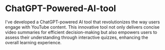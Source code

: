 # ChatGPT-Powered-AI-tool
I've developed a ChatGPT-powered AI tool that revolutionizes the way users engage with YouTube content. This innovative tool not only delivers concise video summaries for efficient decision-making but also empowers users to assess their understanding through interactive quizzes, enhancing the overall learning experience.
